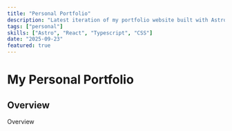 ```yaml
---
title: "Personal Portfolio"
description: "Latest iteration of my portfolio website built with Astro, React, and TypeScript..."
tags: ["personal"]
skills: ["Astro", "React", "Typescript", "CSS"]
date: "2025-09-23"
featured: true
---
```


# My Personal Portfolio

## Overview
Overview